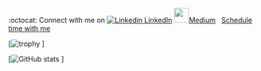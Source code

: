:octocat: Connect with me on [![Linkedin](https://i.stack.imgur.com/gVE0j.png) LinkedIn](https://www.linkedin.com/in/ski-s)
[<img src="https://cdn-icons-png.flaticon.com/512/5968/5968906.png" width="30">Medium</img>](https://vinayski.medium.com)
&nbsp;
[Schedule time with me](https://calendly.com/megamanics/25min?hide_event_type_details=1&hide_gdpr_banner=1)

[![trophy](https://github-profile-trophy.vercel.app/?username=megamanics&theme=onedark) ]


[![GitHub stats](https://github-readme-stats.vercel.app/api?username=megamanics) ]
